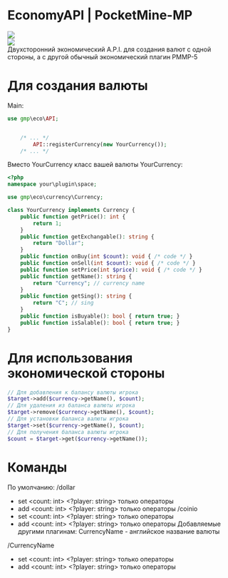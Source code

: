 # EconomyAPI | PocketMine-MP
[![](https://poggit.pmmp.io/shield.state/EconomyAPI_Currences)](https://poggit.pmmp.io/p/EconomyAPI_Currences)<br>
[![](https://poggit.pmmp.io/shield.api/EconomyAPI_Currences)](https://poggit.pmmp.io/p/EconomyAPI_Currences)<br>
Двухсторонний экономический A.P.I. для создания валют с одной стороны, а с другой обычный экономический плагин PMMP-5

# Для создания валюты
Main:
```php
use gmp\eco\API;


	/* ... */
		API::registerCurrency(new YourCurrency());
	/* ... */
```
Вместо YourCurrency класс вашей валюты
YourCurrency:
```php
<?php
namespace your\plugin\space;

use gmp\eco\currency\Currency;

class YourCurrency implements Currency {
	public function getPrice(): int {
		return 1;
	}
	public function getExchangable(): string {
		return "Dollar";
	}
	public function onBuy(int $count): void { /* code */ }
	public function onSell(int $count): void { /* code */ }
	public function setPrice(int $price): void { /* code */ }
	public function getName(): string {
		return "Currency"; // currency name
	}
	public function getSing(): string {
		return "C"; // sing
	}
	public function isBuyable(): bool { return true; }
	public function isSalable(): bool { return true; }
}
```
# Для использования экономической стороны
```php
// Для добавления к балансу валюты игрока
$target->add($currency->getName(), $count);
// Для удаления из баланса валюты игрока
$target->remove($currency->getName(), $count);
// Для установки баланса валюты игрока
$target->set($currency->getName(), $count);
// Для получения баланса валюты игрока
$count = $target->get($currency->getName());
```

# Команды
По умолчанию:
/dollar
 - set <count: int> <?player: string> только операторы
 - add <count: int> <?player: string> только операторы
/coinio
 - set <count: int> <?player: string> только операторы
 - add <count: int> <?player: string> только операторы
Добавляемые другими плагинам:
CurrencyName - английское название валюты

/CurrencyName
 - set <count: int> <?player: string> только операторы
 - add <count: int> <?player: string> только операторы

